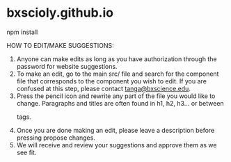 # bxscioly.github.io
npm install

HOW TO EDIT/MAKE SUGGESTIONS:
1. Anyone can make edits as long as you have authorization through the password for website suggestions. 
2. To make an edit, go to the main src/ file and search for the component file that corresponds to the component you wish to edit. If you are confused at this step, please contact tanga@bxscience.edu.
3. Press the pencil icon and rewrite any part of the file you would like to change. Paragraphs and titles are often found in h1, h2, h3... or between <p /> tags.
4. Once you are done making an edit, please leave a description before pressing propose changes.
5. We will receive and review your suggestions and approve them as we see fit.
